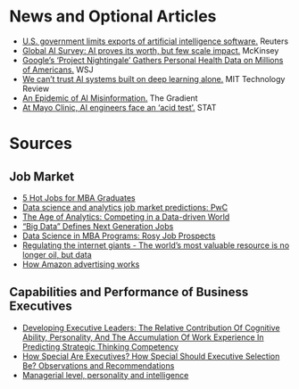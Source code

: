 
# News and Optional Articles

- [U.S. government limits exports of artificial intelligence software.](https://www.reuters.com/article/us-usa-artificial-intelligence/u-s-government-limits-exports-of-artificial-intelligence-software-idUSKBN1Z21PT) Reuters
- [Global AI Survey: AI proves its worth, but few scale impact.](https://www.mckinsey.com/featured-insights/artificial-intelligence/global-ai-survey-ai-proves-its-worth-but-few-scale-impact) McKinsey
- [Google’s ‘Project Nightingale’ Gathers Personal Health Data on Millions of Americans.](https://www.wsj.com/articles/google-s-secret-project-nightingale-gathers-personal-health-data-on-millions-of-americans-11573496790) WSJ
- [We can’t trust AI systems built on deep learning alone.](https://www.technologyreview.com/s/614443/we-cant-trust-ai-systems-built-on-deep-learning-alone/) MIT Technology Review
- [An Epidemic of AI Misinformation.](https://thegradient.pub/an-epidemic-of-ai-misinformation/) The Gradient
- [At Mayo Clinic, AI engineers face an ‘acid test’.](https://www.statnews.com/2019/12/18/mayo-clinic-artificial-intelligence-acid-test/) STAT

# Sources
## Job Market
- [5 Hot Jobs for MBA Graduates](https://www.usnews.com/education/best-graduate-schools/top-business-schools/articles/hot-jobs-for-mba-graduates)
- [Data science and analytics job market predictions: PwC
](https://www.pwc.com/us/en/library/data-science-and-analytics.html)
- [The Age of Analytics:
Competing in a Data-driven World](https://www.mckinsey.com/~/media/McKinsey/Business%20Functions/McKinsey%20Analytics/Our%20Insights/The%20age%20of%20analytics%20Competing%20in%20a%20data%20driven%20world/MGI-The-Age-of-Analytics-Executive-summary.ashx)
- [“Big Data” Defines Next Generation Jobs](https://www.mba.com/articles-and-announcements/articles/data-analytics-programs-and-careers/big-data-defines-next-generation-jobs)
- [Data Science in MBA Programs: Rosy Job Prospects](https://find-mba.com/articles/data-science-in-mba-programs-rosy-job-prospects)
- [Regulating the internet giants - The world’s most valuable resource is no longer oil, but data](https://www.economist.com/leaders/2017/05/06/the-worlds-most-valuable-resource-is-no-longer-oil-but-data)
- [How Amazon advertising works](https://www.cnbc.com/2019/07/17/how-amazon-advertising-works.html)

## Capabilities and Performance of Business Executives
- [Developing Executive Leaders: The Relative Contribution Of Cognitive Ability, Personality, And The Accumulation Of Work Experience In Predicting Strategic Thinking Competency](https://www.researchgate.net/publication/230539053_Developing_Executive_Leaders_The_Relative_Contribution_Of_Cognitive_Ability_Personality_And_The_Accumulation_Of_Work_Experience_In_Predicting_Strategic_Thinking_Competency)
- [How Special Are Executives? How Special Should Executive Selection Be? Observations and Recommendations](https://www.cambridge.org/core/journals/industrial-and-organizational-psychology/article/how-special-are-executives-how-special-should-executive-selection-be-observations-and-recommendations/73A034F4D23E0046749E9A9D0D5BAC7B#)
- [Managerial level, personality and intelligence](https://psycnet.apa.org/record/2007-18118-005)
